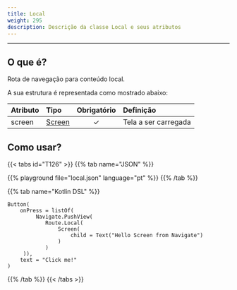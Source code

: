 ```yaml
---
title: Local
weight: 295
description: Descrição da classe Local e seus atributos
---
```


---

## O que é? <a id="definicao"></a>

Rota de navegação para conteúdo local.

A sua estrutura é representada como mostrado abaixo:

| **Atributo** | **Tipo**                       | Obrigatório | **Definição**        |
| :----------- | :----------------------------- | :---------: | :------------------- |
| screen       | [Screen](/pt/api/screen/) |      ✓      | Tela a ser carregada |

## Como usar?

{{< tabs id="T126" >}}
{{% tab name="JSON" %}}

<!-- json-playground:local.json
{
  "_beagleComponent_": "beagle:button",
  "text": "Click me!",
  "onPress": [
    {
      "_beagleAction_": "beagle:pushView",
      "route": {
        "screen": {
          "_beagleComponent_": "beagle:screenComponent",
          "child": {
            "_beagleComponent_": "beagle:text",
            "text": "Hello Screen from Navigate"
          }
        }
      }
    }
  ]
}
-->

{{% playground file="local.json" language="pt" %}}
{{% /tab %}}

{{% tab name="Kotlin DSL" %}}

```
Button(
    onPress = listOf(
         Navigate.PushView(
            Route.Local(
                Screen(
                    child = Text("Hello Screen from Navigate")
                )
            )
     )),
    text = "Click me!"
)
```

{{% /tab %}}
{{< /tabs >}}
